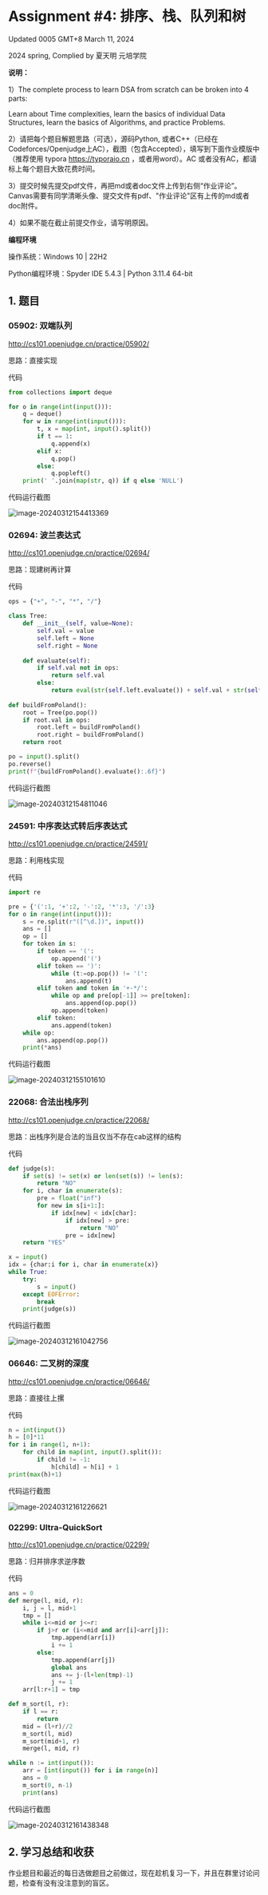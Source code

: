 # Assignment #4: 排序、栈、队列和树

Updated 0005 GMT+8 March 11, 2024

2024 spring, Complied by 夏天明 元培学院



**说明：**

1）The complete process to learn DSA from scratch can be broken into 4 parts:

Learn about Time complexities, learn the basics of individual Data Structures, learn the basics of Algorithms, and practice Problems.

2）请把每个题目解题思路（可选），源码Python, 或者C++（已经在Codeforces/Openjudge上AC），截图（包含Accepted），填写到下面作业模版中（推荐使用 typora https://typoraio.cn ，或者用word）。AC 或者没有AC，都请标上每个题目大致花费时间。

3）提交时候先提交pdf文件，再把md或者doc文件上传到右侧“作业评论”。Canvas需要有同学清晰头像、提交文件有pdf、"作业评论"区有上传的md或者doc附件。

4）如果不能在截止前提交作业，请写明原因。



**编程环境**


操作系统：Windows 10 | 22H2

Python编程环境：Spyder IDE 5.4.3 | Python 3.11.4 64-bit




## 1. 题目

### 05902: 双端队列

http://cs101.openjudge.cn/practice/05902/



思路：直接实现



代码

```python
from collections import deque

for o in range(int(input())):
    q = deque()
    for w in range(int(input())):
        t, x = map(int, input().split())
        if t == 1:
            q.append(x)
        elif x:
            q.pop()
        else:
            q.popleft()
    print(' '.join(map(str, q)) if q else 'NULL')
```



代码运行截图 

![image-20240312154413369](https://raw.githubusercontent.com/Bright-Summer/homework_picture_bed/main/img/image-20240312154413369.png)



### 02694: 波兰表达式

http://cs101.openjudge.cn/practice/02694/



思路：现建树再计算



代码

```python
ops = {"+", "-", "*", "/"}

class Tree:
    def __init__(self, value=None):
        self.val = value
        self.left = None
        self.right = None
    
    def evaluate(self):
        if self.val not in ops:
            return self.val
        else:
            return eval(str(self.left.evaluate()) + self.val + str(self.right.evaluate()))
    
def buildFromPoland():
    root = Tree(po.pop())
    if root.val in ops:
        root.left = buildFromPoland()
        root.right = buildFromPoland()
    return root

po = input().split()
po.reverse()
print(f"{buildFromPoland().evaluate():.6f}")
```



代码运行截图 

![image-20240312154811046](https://raw.githubusercontent.com/Bright-Summer/homework_picture_bed/main/img/image-20240312154811046.png)



### 24591: 中序表达式转后序表达式

http://cs101.openjudge.cn/practice/24591/



思路：利用栈实现



代码

```python
import re

pre = {'(':1, '+':2, '-':2, '*':3, '/':3}
for o in range(int(input())):
    s = re.split(r"([^\d.])", input())
    ans = []
    op = []
    for token in s:
        if token == '(':
            op.append('(')
        elif token == ')':
            while (t:=op.pop()) != '(':
                ans.append(t)
        elif token and token in '+-*/':
            while op and pre[op[-1]] >= pre[token]:
                ans.append(op.pop())
            op.append(token)
        elif token:
            ans.append(token)
    while op:
        ans.append(op.pop())
    print(*ans)
```



代码运行截图 

![image-20240312155101610](https://raw.githubusercontent.com/Bright-Summer/homework_picture_bed/main/img/image-20240312155101610.png)



### 22068: 合法出栈序列

http://cs101.openjudge.cn/practice/22068/



思路：出栈序列是合法的当且仅当不存在cab这样的结构



代码

```python
def judge(s):
    if set(s) != set(x) or len(set(s)) != len(s):
        return "NO"
    for i, char in enumerate(s):
        pre = float("inf")
        for new in s[i+1:]:
            if idx[new] < idx[char]:
                if idx[new] > pre:
                    return "NO"
                pre = idx[new]
    return "YES"

x = input()
idx = {char:i for i, char in enumerate(x)}
while True:
    try:
        s = input()
    except EOFError:
        break
    print(judge(s))
```



代码运行截图 



![image-20240312161042756](https://raw.githubusercontent.com/Bright-Summer/homework_picture_bed/main/img/image-20240312161042756.png)

### 06646: 二叉树的深度

http://cs101.openjudge.cn/practice/06646/



思路：直接往上摞



代码

```python
n = int(input())
h = [0]*11
for i in range(1, n+1):
    for child in map(int, input().split()):
        if child != -1:
            h[child] = h[i] + 1
print(max(h)+1)
```



代码运行截图 

![image-20240312161226621](https://raw.githubusercontent.com/Bright-Summer/homework_picture_bed/main/img/image-20240312161226621.png)



### 02299: Ultra-QuickSort

http://cs101.openjudge.cn/practice/02299/



思路：归并排序求逆序数



代码

```python
ans = 0
def merge(l, mid, r):
    i, j = l, mid+1
    tmp = []
    while i<=mid or j<=r:
        if j>r or (i<=mid and arr[i]<arr[j]):
            tmp.append(arr[i])
            i += 1
        else:
            tmp.append(arr[j])
            global ans
            ans += j-(l+len(tmp)-1)
            j += 1
    arr[l:r+1] = tmp

def m_sort(l, r):
    if l == r:
        return
    mid = (l+r)//2
    m_sort(l, mid)
    m_sort(mid+1, r)
    merge(l, mid, r)

while n := int(input()):
    arr = [int(input()) for i in range(n)]
    ans = 0
    m_sort(0, n-1)
    print(ans)
```



代码运行截图 

![image-20240312161438348](https://raw.githubusercontent.com/Bright-Summer/homework_picture_bed/main/img/image-20240312161438348.png)



## 2. 学习总结和收获

作业题目和最近的每日选做题目之前做过，现在趁机复习一下，并且在群里讨论问题，检查有没有没注意到的盲区。



